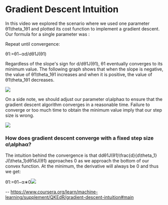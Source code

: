# Gradient Descent Intuition
 
 In this video we explored the scenario where we used one parameter θ1\theta_1θ1​ and plotted its cost function to implement a gradient descent. Our formula for a single parameter was :
 
 Repeat until convergence:
 
 θ1:=θ1−αd/dθ1J(θ1)
 
 Regardless of the slope's sign for d/dθ1J(θ1), θ1 eventually converges to its minimum value. The following graph shows that when the slope is negative, the value of θ1\theta_1θ1​ increases and when it is positive, the value of θ1\theta_1θ1​ decreases.
 
 ![](https://d3c33hcgiwev3.cloudfront.net/imageAssetProxy.v1/SMSIxKGUEeav5QpTGIv-Pg_ad3404010579ac16068105cfdc8e950a_Screenshot-2016-11-03-00.05.06.png?expiry=1591228800000&hmac=QddmMWO9_08HbI_Y8DzS9x0LPzrpF-UW-4ewHjXOBWA)
 
 On a side note, we should adjust our parameter α\alphaα to ensure that the gradient descent algorithm converges in a reasonable time. Failure to converge or too much time to obtain the minimum value imply that our step size is wrong.
 
 ![](https://d3c33hcgiwev3.cloudfront.net/imageAssetProxy.v1/UJpiD6GWEeai9RKvXdDYag_3c3ad6625a2a4ec8456f421a2f4daf2e_Screenshot-2016-11-03-00.05.27.png?expiry=1591228800000&hmac=TKIkFPhe88c541_Lx3Umd939GB5sRteNEjUI1aidWfQ)
 
 ### How does gradient descent converge with a fixed step size α\alphaα?
 
 The intuition behind the convergence is that ddθ1J(θ1)\frac{d}{d\theta_1} J(\theta_1)dθ1​d​J(θ1​) approaches 0 as we approach the bottom of our convex function. At the minimum, the derivative will always be 0 and thus we get:
 
 θ1:=θ1−α∗0![](https://d3c33hcgiwev3.cloudfront.net/imageAssetProxy.v1/RDcJ-KGXEeaVChLw2Vaaug_cb782d34d272321e88f202940c36afe9_Screenshot-2016-11-03-00.06.00.png?expiry=1591228800000&hmac=LtnJv2LQZA2etawpO56a5l4LYe9u_5Ehl56XK5Gr7Hc)

 -- https://www.coursera.org/learn/machine-learning/supplement/QKEdR/gradient-descent-intuition#main
